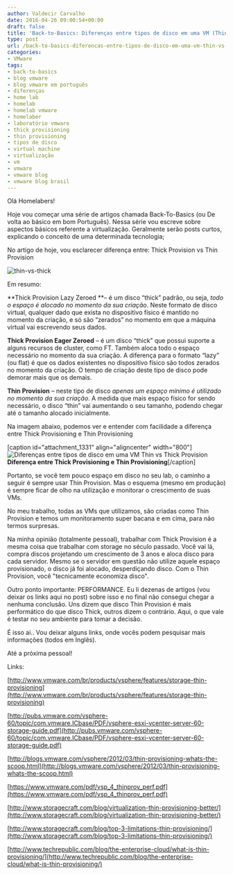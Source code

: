 ```yaml
---
author: Valdecir Carvalho
date: 2016-04-26 09:00:54+00:00
draft: false
title: 'Back-to-Basics: Diferenças entre tipos de disco em uma VM (Thin vs Thick Provision)'
type: post
url: /back-to-basics-diferencas-entre-tipos-de-disco-em-uma-vm-thin-vs-thick-provision/
categories:
- VMware
tags:
- back-to-basics
- blog vmware
- blog vmware em português
- diferenças
- home lab
- homelab
- homelab vmware
- homelaber
- laboratório vmware
- thick provisioning
- thin provisioning
- tipos de disco
- virtual machine
- virtualização
- vm
- vmware
- vmware blog
- vmware blog brasil
---
```


Olá Homelabers!









Hoje vou começar uma série de artigos chamada Back-To-Basics (ou De volta ao básico em bom Português). Nessa série vou escreve sobre aspectos básicos referente a virtualização. Geralmente serão posts curtos, explicando o conceito de uma determinada tecnologia;









No artigo de hoje, vou esclarecer diferença entre: Thick Provision vs Thin Provision









![thin-vs-thick](/imagens/2016/04/thin-vs-thick.jpg)








<!-- more -->



Em resumo:







**Thick Provision Lazy Zeroed **– é um disco “thick” padrão, ou seja, _todo o espaço é alocado no momento da sua criação_. Neste formato de disco virtual, qualquer dado que exista no dispositivo físico é mantido no momento da criação, e só são “zerados” no momento em que a máquina virtual vai escrevendo seus dados.

**Thick Provision Eager Zeroed** – é um disco “thick” que possui suporte a alguns recursos de cluster, como FT. Também aloca todo o espaço necessário no momento da sua criação. A diferença para o formato “lazy” (ou flat) é que os dados existentes no dispositivo físico são todos zerados no momento da criação. O tempo de criação deste tipo de disco pode demorar mais que os demais.

**Thin Provision** – neste tipo de disco _apenas um espaço mínimo é utilizado no momento da sua criação_. A medida que mais espaço físico for sendo necessário, o disco “thin” vai aumentando o seu tamanho, podendo chegar até o tamanho alocado inicialmente.

Na imagem abaixo, podemos ver e entender com facilidade a diferença entre Thick Provisioning e Thin Provisioning

[caption id="attachment_1331" align="aligncenter" width="800"]![Diferenças entre tipos de disco em uma VM Thin vs Thick Provision](/imagens/2016/04/Diferenças-entre-tipos-de-disco-em-uma-VM-Thin-vs-Thick-Provision-e1461636326617.png)
**Diferença entre Thick Provisioning e Thin Provisioning**[/caption]

Portanto, se você tem pouco espaço em disco no seu lab, o caminho a seguir é sempre usar Thin Provision. Mas o esquema (mesmo em produção) é sempre ficar de olho na utilização e monitorar o crescimento de suas VMs.

No meu trabalho, todas as VMs que utilizamos, são criadas como Thin Provision e temos um monitoramento super bacana e em cima, para não termos surpresas.

Na minha opinião (totalmente pessoal), trabalhar com Thick Provision é a mesma coisa que trabalhar com storage no século passado. Você vai lá, compra discos projetando um crescimento de 3 anos e aloca disco para cada servidor. Mesmo se o servidor em questão não utilize aquele espaço provisionado, o disco já foi alocado, desperdiçando disco. Com o Thin Provision, você "tecnicamente economiza disco".

Outro ponto importante: PERFORMANCE. Eu li dezenas de artigos (vou deixar os links aqui no post) sobre isso e no final não consegui chegar a nenhuma conclusão. Uns dizem que disco Thin Provision é mais performático do que disco Thick, outros dizem o contrário. Aqui, o que vale é testar no seu ambiente para tomar a decisão.

É isso ai.. Vou deixar alguns links, onde vocês podem pesquisar mais informações (todos em Inglês).

Até a próxima pessoal!

Links:

[http://www.vmware.com/br/products/vsphere/features/storage-thin-provisioning](http://www.vmware.com/br/products/vsphere/features/storage-thin-provisioning)

[http://pubs.vmware.com/vsphere-60/topic/com.vmware.ICbase/PDF/vsphere-esxi-vcenter-server-60-storage-guide.pdf](http://pubs.vmware.com/vsphere-60/topic/com.vmware.ICbase/PDF/vsphere-esxi-vcenter-server-60-storage-guide.pdf)

[http://blogs.vmware.com/vsphere/2012/03/thin-provisioning-whats-the-scoop.html](http://blogs.vmware.com/vsphere/2012/03/thin-provisioning-whats-the-scoop.html)

[https://www.vmware.com/pdf/vsp_4_thinprov_perf.pdf](https://www.vmware.com/pdf/vsp_4_thinprov_perf.pdf)

[http://www.storagecraft.com/blog/virtualization-thin-provisioning-better/](http://www.storagecraft.com/blog/virtualization-thin-provisioning-better/)

[http://www.storagecraft.com/blog/top-3-limitations-thin-provisioning/](http://www.storagecraft.com/blog/top-3-limitations-thin-provisioning/)

[http://www.techrepublic.com/blog/the-enterprise-cloud/what-is-thin-provisioning/](http://www.techrepublic.com/blog/the-enterprise-cloud/what-is-thin-provisioning/)


